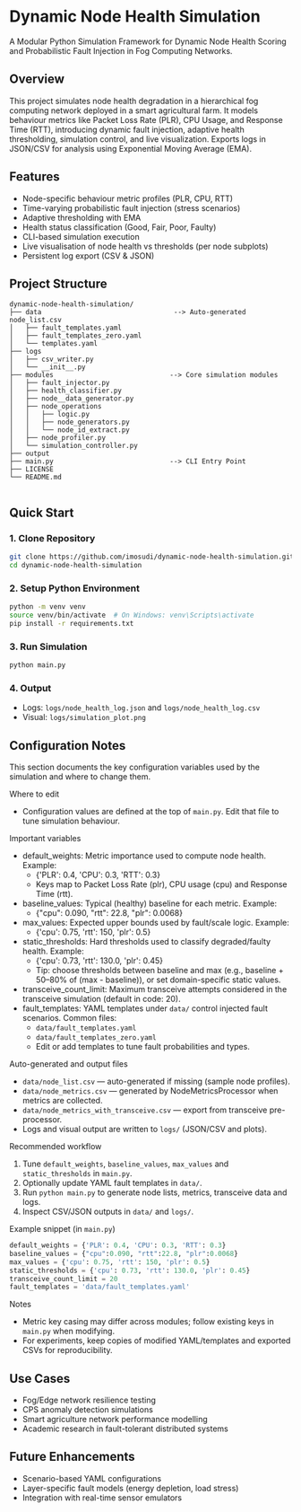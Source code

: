 # Dynamic Node Health Simulation

A Modular Python Simulation Framework for Dynamic Node Health Scoring and Probabilistic Fault Injection in Fog Computing Networks. 

## Overview
This project simulates node health degradation in a hierarchical fog computing network deployed in a smart agricultural farm. It models behaviour metrics like Packet Loss Rate (PLR), CPU Usage, and Response Time (RTT), introducing dynamic fault injection, adaptive health thresholding, simulation control, and live visualization. Exports logs in JSON/CSV for analysis using Exponential Moving Average (EMA). 

## Features
- Node-specific behaviour metric profiles (PLR, CPU, RTT)
- Time-varying probabilistic fault injection (stress scenarios)
- Adaptive thresholding with EMA
- Health status classification (Good, Fair, Poor, Faulty)
- CLI-based simulation execution
- Live visualisation of node health vs thresholds (per node subplots)
- Persistent log export (CSV & JSON)

## Project Structure
```
dynamic-node-health-simulation/
├── data                                 --> Auto-generated node_list.csv
│   ├── fault_templates.yaml
│   ├── fault_templates_zero.yaml
│   └── templates.yaml
├── logs
│   ├── csv_writer.py
│   └── __init__.py
├── modules                             --> Core simulation modules
│   ├── fault_injector.py
│   ├── health_classifier.py
│   ├── node__data_generator.py
│   ├── node_operations
│   │   ├── logic.py
│   │   ├── node_generators.py
│   │   └── node_id_extract.py
│   ├── node_profiler.py
│   └── simulation_controller.py
├── output
├── main.py                             --> CLI Entry Point
├── LICENSE
└── README.md


```

## Quick Start

### 1. Clone Repository
```bash
git clone https://github.com/imosudi/dynamic-node-health-simulation.git
cd dynamic-node-health-simulation
```

### 2. Setup Python Environment
```bash
python -m venv venv
source venv/bin/activate  # On Windows: venv\Scripts\activate
pip install -r requirements.txt
```

### 3. Run Simulation
```bash
python main.py
```

### 4. Output
- Logs: `logs/node_health_log.json` and `logs/node_health_log.csv`
- Visual: `logs/simulation_plot.png`

## Configuration Notes

This section documents the key configuration variables used by the simulation and where to change them.

Where to edit
- Configuration values are defined at the top of `main.py`. Edit that file to tune simulation behaviour.

Important variables
- default_weights: Metric importance used to compute node health. Example:
  - {'PLR': 0.4, 'CPU': 0.3, 'RTT': 0.3}
  - Keys map to Packet Loss Rate (plr), CPU usage (cpu) and Response Time (rtt).
- baseline_values: Typical (healthy) baseline for each metric. Example:
  - {"cpu": 0.090, "rtt": 22.8, "plr": 0.0068}
- max_values: Expected upper bounds used by fault/scale logic. Example:
  - {'cpu': 0.75, 'rtt': 150, 'plr': 0.5}
- static_thresholds: Hard thresholds used to classify degraded/faulty health. Example:
  - {'cpu': 0.73, 'rtt': 130.0, 'plr': 0.45}
  - Tip: choose thresholds between baseline and max (e.g., baseline + 50–80% of (max - baseline)), or set domain-specific static values.
- transceive_count_limit: Maximum transceive attempts considered in the transceive simulation (default in code: 20).
- fault_templates: YAML templates under `data/` control injected fault scenarios. Common files:
  - `data/fault_templates.yaml`
  - `data/fault_templates_zero.yaml`
  - Edit or add templates to tune fault probabilities and types.

Auto-generated and output files
- `data/node_list.csv` — auto-generated if missing (sample node profiles).
- `data/node_metrics.csv` — generated by NodeMetricsProcessor when metrics are collected.
- `data/node_metrics_with_transceive.csv` — export from transceive pre-processor.
- Logs and visual output are written to `logs/` (JSON/CSV and plots).

Recommended workflow
1. Tune `default_weights`, `baseline_values`, `max_values` and `static_thresholds` in `main.py`.
2. Optionally update YAML fault templates in `data/`.
3. Run `python main.py` to generate node lists, metrics, transceive data and logs.
4. Inspect CSV/JSON outputs in `data/` and `logs/`.

Example snippet (in `main.py`)
```python
default_weights = {'PLR': 0.4, 'CPU': 0.3, 'RTT': 0.3}
baseline_values = {"cpu":0.090, "rtt":22.8, "plr":0.0068}
max_values = {'cpu': 0.75, 'rtt': 150, 'plr': 0.5}
static_thresholds = {'cpu': 0.73, 'rtt': 130.0, 'plr': 0.45}
transceive_count_limit = 20
fault_templates = 'data/fault_templates.yaml'
```

Notes
- Metric key casing may differ across modules; follow existing keys in `main.py` when modifying.
- For experiments, keep copies of modified YAML/templates and exported CSVs for reproducibility.


## Use Cases
- Fog/Edge network resilience testing
- CPS anomaly detection simulations
- Smart agriculture network performance modelling
- Academic research in fault-tolerant distributed systems

## Future Enhancements
- Scenario-based YAML configurations
- Layer-specific fault models (energy depletion, load stress)
- Integration with real-time sensor emulators
